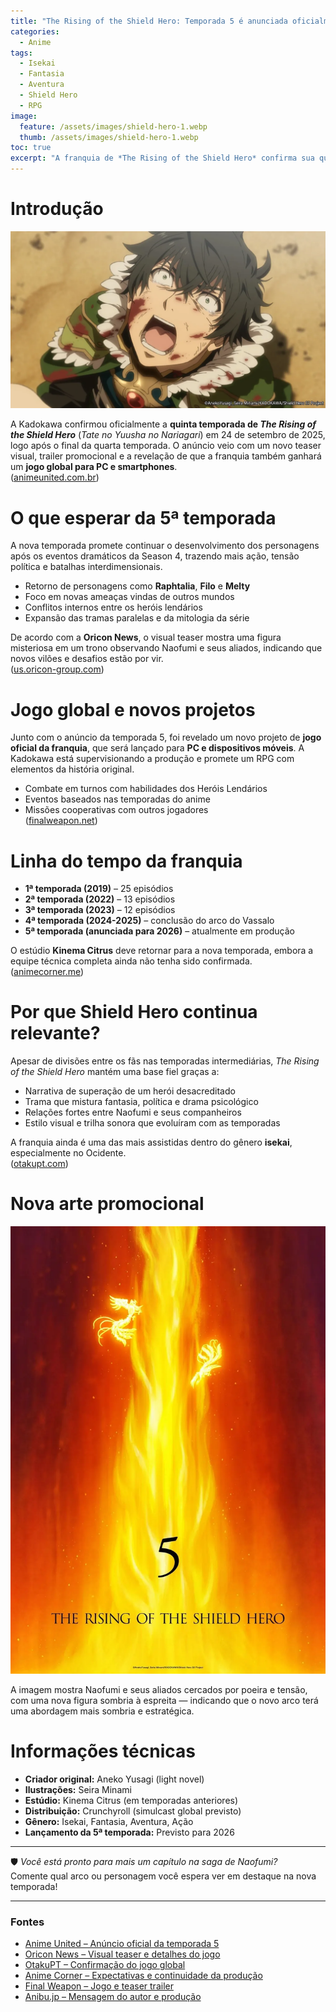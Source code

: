```yaml
---
title: "The Rising of the Shield Hero: Temporada 5 é anunciada oficialmente"
categories:
  - Anime
tags:
  - Isekai
  - Fantasia
  - Aventura
  - Shield Hero
  - RPG
image:
  feature: /assets/images/shield-hero-1.webp
  thumb: /assets/images/shield-hero-1.webp
toc: true
excerpt: "A franquia de *The Rising of the Shield Hero* confirma sua quinta temporada, acompanhada de um jogo global para PC e dispositivos móveis, com novo visual de teaser e trailer."
---
```


# Introdução

![Naofumi empunha seu escudo lendário.](/assets/images/shield-hero-1.webp)

A Kadokawa confirmou oficialmente a **quinta temporada de *The Rising of the Shield Hero*** (*Tate no Yuusha no Nariagari*) em 24 de setembro de 2025, logo após o final da quarta temporada. O anúncio veio com um novo teaser visual, trailer promocional e a revelação de que a franquia também ganhará um **jogo global para PC e smartphones**.  
([animeunited.com.br](https://www.animeunited.com.br/noticias/animes/tate-no-yuusha-no-nariagari-tera-uma-quinta-temporada/?utm_source=chatgpt.com))

# O que esperar da 5ª temporada

A nova temporada promete continuar o desenvolvimento dos personagens após os eventos dramáticos da Season 4, trazendo mais ação, tensão política e batalhas interdimensionais.

- Retorno de personagens como **Raphtalia**, **Filo** e **Melty**  
- Foco em novas ameaças vindas de outros mundos  
- Conflitos internos entre os heróis lendários  
- Expansão das tramas paralelas e da mitologia da série  

De acordo com a **Oricon News**, o visual teaser mostra uma figura misteriosa em um trono observando Naofumi e seus aliados, indicando que novos vilões e desafios estão por vir.  
([us.oricon-group.com](https://us.oricon-group.com/news/6325/?utm_source=chatgpt.com))

# Jogo global e novos projetos

Junto com o anúncio da temporada 5, foi revelado um novo projeto de **jogo oficial da franquia**, que será lançado para **PC e dispositivos móveis**. A Kadokawa está supervisionando a produção e promete um RPG com elementos da história original.

- Combate em turnos com habilidades dos Heróis Lendários  
- Eventos baseados nas temporadas do anime  
- Missões cooperativas com outros jogadores  
([finalweapon.net](https://finalweapon.net/2025/09/24/the-rising-of-the-shield-hero-season-5-anime-game-reveal/?utm_source=chatgpt.com))

# Linha do tempo da franquia

- **1ª temporada (2019)** – 25 episódios  
- **2ª temporada (2022)** – 13 episódios  
- **3ª temporada (2023)** – 12 episódios  
- **4ª temporada (2024-2025)** – conclusão do arco do Vassalo  
- **5ª temporada (anunciada para 2026)** – atualmente em produção  

O estúdio **Kinema Citrus** deve retornar para a nova temporada, embora a equipe técnica completa ainda não tenha sido confirmada.  
([animecorner.me](https://animecorner.me/the-rising-of-the-shield-hero-gets-season-5/?utm_source=chatgpt.com))

# Por que Shield Hero continua relevante?

Apesar de divisões entre os fãs nas temporadas intermediárias, *The Rising of the Shield Hero* mantém uma base fiel graças a:

- Narrativa de superação de um herói desacreditado  
- Trama que mistura fantasia, política e drama psicológico  
- Relações fortes entre Naofumi e seus companheiros  
- Estilo visual e trilha sonora que evoluíram com as temporadas  

A franquia ainda é uma das mais assistidas dentro do gênero **isekai**, especialmente no Ocidente.  
([otakupt.com](https://www.otakupt.com/anime/the-rising-of-the-shield-hero-confirma-quinta-temporada-e-novo-jogo/?utm_source=chatgpt.com))

# Nova arte promocional

![Arte promocional da nova temporada de Shield Hero.](/assets/images/shield-hero-2.webp)

A imagem mostra Naofumi e seus aliados cercados por poeira e tensão, com uma nova figura sombria à espreita — indicando que o novo arco terá uma abordagem mais sombria e estratégica.

# Informações técnicas

- **Criador original:** Aneko Yusagi (light novel)  
- **Ilustrações:** Seira Minami  
- **Estúdio:** Kinema Citrus (em temporadas anteriores)  
- **Distribuição:** Crunchyroll (simulcast global previsto)  
- **Gênero:** Isekai, Fantasia, Aventura, Ação  
- **Lançamento da 5ª temporada:** Previsto para 2026  

---

🛡️ *Você está pronto para mais um capítulo na saga de Naofumi?*  
Comente qual arco ou personagem você espera ver em destaque na nova temporada!

---

### Fontes  
- [Anime United – Anúncio oficial da temporada 5](https://www.animeunited.com.br/noticias/animes/tate-no-yuusha-no-nariagari-tera-uma-quinta-temporada/?utm_source=chatgpt.com)  
- [Oricon News – Visual teaser e detalhes do jogo](https://us.oricon-group.com/news/6325/?utm_source=chatgpt.com)  
- [OtakuPT – Confirmação do jogo global](https://www.otakupt.com/anime/the-rising-of-the-shield-hero-confirma-quinta-temporada-e-novo-jogo/?utm_source=chatgpt.com)  
- [Anime Corner – Expectativas e continuidade da produção](https://animecorner.me/the-rising-of-the-shield-hero-gets-season-5/?utm_source=chatgpt.com)  
- [Final Weapon – Jogo e teaser trailer](https://finalweapon.net/2025/09/24/the-rising-of-the-shield-hero-season-5-anime-game-reveal/?utm_source=chatgpt.com)  
- [Anibu.jp – Mensagem do autor e produção](https://news.anibu.jp/20250925-347486.html?utm_source=chatgpt.com)  

